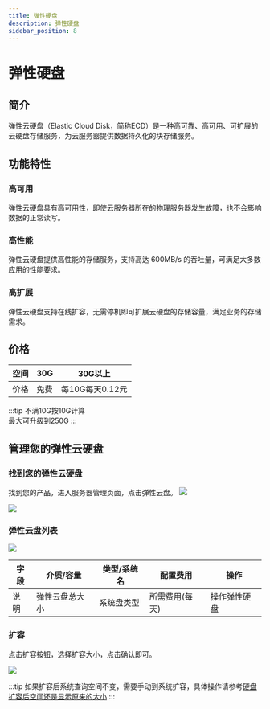 ```yaml
---
title: 弹性硬盘
description: 弹性硬盘
sidebar_position: 8
---
```



# 弹性硬盘

## 简介

弹性云硬盘（Elastic Cloud Disk，简称ECD）是一种高可靠、高可用、可扩展的云硬盘存储服务，为云服务器提供数据持久化的块存储服务。

## 功能特性

### 高可用

弹性云硬盘具有高可用性，即使云服务器所在的物理服务器发生故障，也不会影响数据的正常读写。

### 高性能

弹性云硬盘提供高性能的存储服务，支持高达 600MB/s 的吞吐量，可满足大多数应用的性能要求。

### 高扩展

弹性云硬盘支持在线扩容，无需停机即可扩展云硬盘的存储容量，满足业务的存储需求。


## 价格

| 空间 | 30G | 30G以上       |
|----|-----|-------------|
| 价格 | 免费  | 每10G每天0.12元 |

:::tip
不满10G按10G计算 <br/>
最大可升级到250G
:::

## 管理您的弹性云硬盘

### 找到您的弹性云硬盘

找到您的产品，进入服务器管理页面，点击弹性云盘。
![](https://cn-sy1.rains3.com/rainyun-assets/pic/2023/12/20231211150725_4c020bcca55c07770891dca49ada518b.png)


![](https://cn-sy1.rains3.com/rainyun-assets/pic/2023/12/20231211150604_556fe44e8b4f6fb02e592f2b07192d2c.png)

### 弹性云盘列表

![](https://cn-sy1.rains3.com/rainyun-assets/pic/2023/12/20231211150920_b640f70d46d7508ce8a690aff3993127.png)

| 字段 | 介质/容量   | 类型/系统名 | 配置费用     | 操作     |
|----|---------|--------|----------|--------|
| 说明 | 弹性云盘总大小 | 系统盘类型  | 所需费用(每天) | 操作弹性硬盘 | 


### 扩容

点击扩容按钮，选择扩容大小，点击确认即可。

![](https://cn-sy1.rains3.com/rainyun-assets/pic/2023/12/20231211152114_8933e19b817485cae77cc661da561930.png)

:::tip
如果扩容后系统查询空间不变，需要手动到系统扩容，具体操作请参考[硬盘扩容后空间还是显示原来的大小](/docs/support#硬盘扩容后空间还是显示原来的大小)
:::


